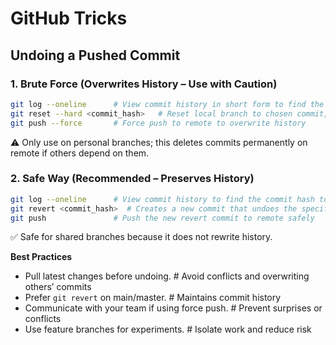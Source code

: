 # GitHub Tricks

## Undoing a Pushed Commit

### 1. Brute Force (Overwrites History – Use with Caution)

```bash
git log --oneline      # View commit history in short form to find the commit hash
git reset --hard <commit_hash>   # Reset local branch to chosen commit, discarding newer commits
git push --force       # Force push to remote to overwrite history
```

⚠️ Only use on personal branches; this deletes commits permanently on remote if others depend on them.

### 2. Safe Way (Recommended – Preserves History)

```bash
git log --oneline      # View commit history to find the commit hash to revert
git revert <commit_hash>  # Creates a new commit that undoes the specified commit
git push               # Push the new revert commit to remote safely
```

✅ Safe for shared branches because it does not rewrite history.

**Best Practices**

- Pull latest changes before undoing. # Avoid conflicts and overwriting others’ commits
- Prefer `git revert` on main/master. # Maintains commit history
- Communicate with your team if using force push. # Prevent surprises or conflicts
- Use feature branches for experiments. # Isolate work and reduce risk
